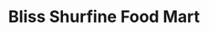 ---
title: "Bliss Shurfine Food Mart"
url: /shortsville/bliss-shurfine-food-mart/
shop: supermarket
---